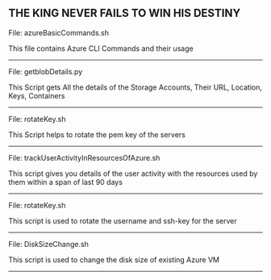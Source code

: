 THE KING NEVER FAILS TO WIN HIS DESTINY
----------------------------------------------------------------------------

File: azureBasicCommands.sh

This file contains Azure CLI Commands and their usage

----------------------------------------------------------------------------

File: getblobDetails.py 

This Script gets All the details of the Storage Accounts, Their URL, Location, Keys, Containers

----------------------------------------------------------------------------

File: rotateKey.sh  

This Script helps to rotate the pem key of the servers

----------------------------------------------------------------------------

File: trackUserActivityInResourcesOfAzure.sh

This script gives you details of the user activity with the resources used by them within a span of last 90 days

----------------------------------------------------------------------------

File: rotateKey.sh

This script is used to rotate the username and ssh-key for the server

----------------------------------------------------------------------------

File: DiskSizeChange.sh

This script is used to change the disk size of existing Azure VM

----------------------------------------------------------------------------
